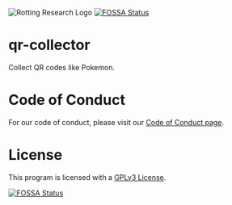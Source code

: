 ![Rotting Research Logo](https://github.com/marshalmiller/rottingresearch/blob/a898614a4e933064a36478be259aee29b9f188fa/branding/project-banner/red/rottingresearch-github-project-banner-red.png)
[![FOSSA Status](https://app.fossa.com/api/projects/git%2Bgithub.com%2Frottingresearch%2Fqr-collector.svg?type=shield)](https://app.fossa.com/projects/git%2Bgithub.com%2Frottingresearch%2Fqr-collector?ref=badge_shield)

# qr-collector
Collect QR codes like Pokemon.

# Code of Conduct  
For our code of conduct, please visit our [Code of Conduct page](https://github.com/rottingresearch/rottingresearch/blob/main/code_of_conduct.md).

# License  
This program is licensed with a [GPLv3 License](https://github.com/rottingresearch/rottingresearch/blob/main/LICENSE).

[![FOSSA Status](https://app.fossa.com/api/projects/git%2Bgithub.com%2Frottingresearch%2Fqr-collector.svg?type=large)](https://app.fossa.com/projects/git%2Bgithub.com%2Frottingresearch%2Fqr-collector?ref=badge_large)